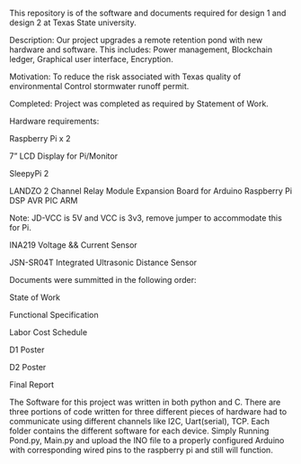 This repository is of the software and documents required for design 1 and design 2 at Texas State university. 

Description:
Our project upgrades a remote retention pond with new hardware and software. This includes: 
Power management, Blockchain ledger, Graphical user interface, Encryption. 

Motivation:
To reduce the risk associated with Texas quality of environmental Control stormwater runoff permit. 

Completed:
Project was completed as required by Statement of Work.

Hardware requirements:

Raspberry Pi x 2

7” LCD Display for Pi/Monitor

SleepyPi 2

LANDZO 2 Channel Relay Module Expansion Board for Arduino Raspberry Pi DSP AVR PIC ARM 

Note: JD-VCC is 5V and VCC is 3v3, remove jumper to accommodate this for Pi.

INA219 Voltage && Current Sensor

JSN-SR04T Integrated Ultrasonic Distance Sensor

Documents were summitted in the following order:

State of Work

Functional Specification

Labor Cost Schedule

D1 Poster

D2 Poster

Final Report


The Software for this project was written in both python and C. There are three portions of code written for three
different pieces of hardware had to communicate using different channels like I2C, Uart(serial), TCP. Each folder
contains the different software for each device. Simply Running Pond.py, Main.py and upload the INO file to a properly
configured Arduino with corresponding wired pins to the raspberry pi and still will function.
